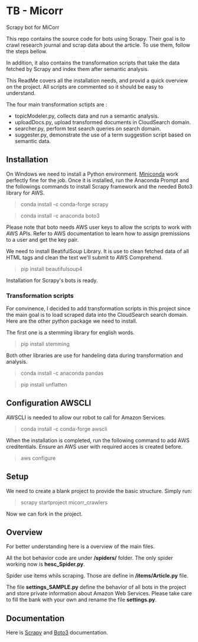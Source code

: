 # TB - Micorr
Scrapy bot for MiCorr

This repo contains the source code for bots using Scrapy. Their goal is to crawl research journal and scrap data about the article.
To use them, follow the steps bellow.

In addition, it also contains the transformation scripts that take the data fetched by Scrapy and index them after semantic analysis.

This ReadMe covers all the installation needs, and provid a quick overview on the project. All scripts are commented so it should be easy to understand.

The four main transformation sctipts are :
* topicModeler.py, collects data and run a semantic analysis.
* uploadDocs.py, upload transformed documents in CloudSearch domain.
* searcher.py, perform test search queries on search domain.
* suggester.py, demonstrate the use of a term suggestion script based on semantic data.

## Installation
On Windows we need to install a Python environment. [Miniconda](https://conda.io/miniconda.html) work perfectly fine for the job.
Once it is installed, run the Anaconda Prompt and the followings commands to install Scrapy framework and the needed Boto3 library for AWS.

> conda install -c conda-forge scrapy 

> conda install -c anaconda boto3 

Please note that boto needs AWS user keys to allow the scripts to work with AWS APIs. Refer to AWS documentation to learn how to assign premissions to a user and get the key pair.

We need to install BeatifulSoup Library. It is use to clean fetched data of all HTML tags and clean the text we'll submit to AWS Comprehend.

> pip install beautifulsoup4

Installation for Scrapy's bots is ready.

### Transformation scripts
For convinence, I decided to add transformation scripts in this project since the main goal is to load scraped data into the CloudSearch search domain. Here are the other python package we need to install.

The first one is a stemming library for english words.

> pip install stemming

Both other libraries are use for handeling data during transformation and analysis.

> conda install -c anaconda pandas

> pip install unflatten

## Configuration AWSCLI
AWSCLI is needed to allow our robot to call for Amazon Services.

> conda install -c conda-forge awscli

When the installation is completed, run the following command to add AWS creditentials. Ensure an AWS user with required acces is  created before.

> aws configure

## Setup
We need to create a blank project to provide the basic structure. Simply run:

> scrapy startproject micorr_crawlers

Now we can fork in the project.

## Overview
For better understanding here is a overview of the main files.

All the bot behavior code are under **/spiders/** folder. The only spider working now is **hesc_Spider.py**.

Spider use items whils scraping. Those are define in **/items/Article.py** file.

The file **settings_SAMPLE.py** define the behavior of all bots in the project and store private information about Amazon Web Services.
Please take care to fill the bank with your own and rename the file **settings.py**.

## Documentation
Here is [Scrapy](https://doc.scrapy.org/en/latest/index.html) and [Boto3](https://boto3.readthedocs.io/en/latest/) documentation.





